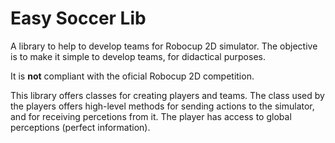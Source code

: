 # Easy Soccer Lib

A library to help to develop teams for Robocup 2D simulator. The objective is to make it simple to develop teams, for didactical purposes. 

It is **not** compliant with the oficial Robocup 2D competition.

This library offers classes for creating players and teams. The class used by the players offers high-level methods for sending actions to the simulator, 
and for receiving percetions from it. The player has access to global perceptions (perfect information).
